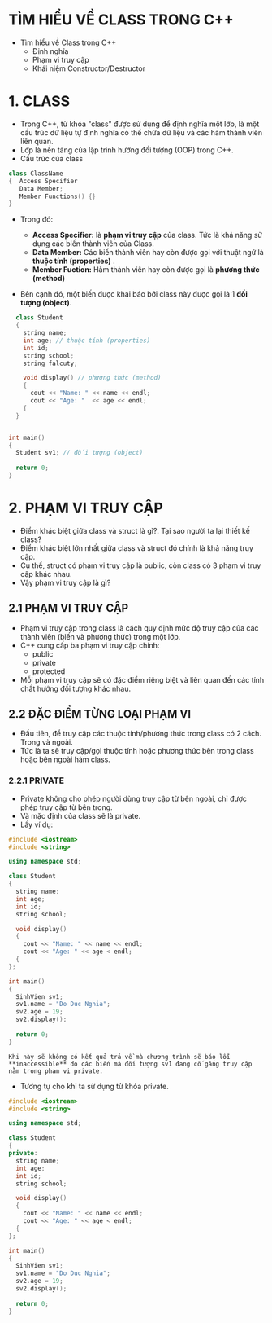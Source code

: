 # TÌM HIỂU VỀ CLASS TRONG C++
- Tìm hiểu về Class trong C++
  - Định nghĩa
  - Phạm vi truy cập
  - Khái niệm Constructor/Destructor

# 1. CLASS
- Trong C++, từ khóa "class" được sử dụng để định nghĩa một lớp, là một cấu trúc dữ liệu tự định nghĩa có thể chứa dữ liệu và các hàm thành viên liên quan. 
- Lớp là nền tảng của lập trình hướng đối tượng (OOP) trong C++.
- Cấu trúc của class

```cpp
class ClassName
{  Access Specifier
   Data Member;
   Member Functions() {}
}
```

- Trong đó:
  - **Access Specifier:** là **phạm vi truy cập** của class. Tức là khả năng sử dụng các biến thành viên của Class.
  - **Data Member:** Các biến thành viên hay còn được gọi với thuật ngữ là **thuộc tính (properties)** .
  - **Member Fuction:** Hàm thành viên hay còn được gọi là **phương thức (method)**

- Bên cạnh đó, một biến được khai báo bới class này được gọi là 1 **đối tượng (object)**.

```cpp
  class Student
  {
    string name;
    int age; // thuộc tính (properties)
    int id;
    string school;
    string falcuty;

    void display() // phương thức (method)
    {
      cout << "Name: " << name << endl;
      cout << "Age: "  << age << endl;
    {
  }


int main()
{
  Student sv1; // đối tượng (object)
  
  return 0;
}
```

# 2. PHẠM VI TRUY CẬP
- Điểm khác biệt giữa class và struct là gì?. Tại sao người ta lại thiết kế class?
- Điểm khác biệt lớn nhất giữa class và struct đó chính là khả năng truy cập.
- Cụ thể, struct có phạm vi truy cập là public, còn class có 3 phạm vi truy cập khác nhau.
- Vậy phạm vi truy cập là gì?

## 2.1 PHẠM VI TRUY CẬP
- Phạm vi truy cập trong class là cách quy định mức độ truy cập của các thành viên (biến và phương thức) trong một lớp. 
- C++ cung cấp ba phạm vi truy cập chính:
  - public
  - private
  - protected
- Mỗi phạm vi truy cập sẽ có đặc điểm riêng biệt và liên quan đến các tính chất hướng đối tượng khác nhau.

## 2.2 ĐẶC ĐIỂM TỪNG LOẠI PHẠM VI
- Đầu tiên, để truy cập các thuộc tính/phương thức trong class có 2 cách. Trong và ngoài.
- Tức là ta sẽ truy cập/gọi thuộc tính hoặc phương thức bên trong class hoặc bên ngoài hàm class.
### 2.2.1 PRIVATE
- Private không cho phép người dùng truy cập từ bên ngoài, chỉ được phép truy cập từ bên trong.
- Và mặc định của class sẽ là private.
- Lấy ví dụ:

```cpp
#include <iostream>
#include <string>

using namespace std;

class Student
{
  string name;
  int age;
  int id;
  string school;

  void display()
  {
    cout << "Name: " << name << endl;
    cout << "Age: " << age < endl;
  {
};

int main()
{
  SinhVien sv1;
  sv1.name = "Do Duc Nghia";
  sv2.age = 19;
  sv2.display();
  
  return 0;
}
```

```output
Khi này sẽ không có kết quả trả về mà chương trình sẽ báo lỗi **inaccessible** do các biến mà đối tượng sv1 đang cố gắng truy cập nằm trong phạm vi private.
```

- Tương tự cho khi ta sử dụng từ khóa private.

```cpp
#include <iostream>
#include <string>

using namespace std;

class Student
{
private:
  string name;
  int age;
  int id;
  string school;

  void display()
  {
    cout << "Name: " << name << endl;
    cout << "Age: " << age < endl;
  {
};

int main()
{
  SinhVien sv1;
  sv1.name = "Do Duc Nghia";
  sv2.age = 19;
  sv2.display();
  
  return 0;
}
```
